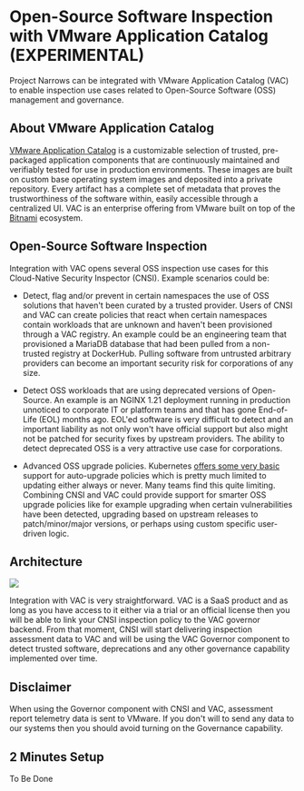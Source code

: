 # Open-Source Software Inspection with VMware Application Catalog (EXPERIMENTAL)

Project Narrows can be integrated with VMware Application Catalog (VAC) to enable inspection use cases related to Open-Source Software (OSS) management and governance.

## About VMware Application Catalog

[VMware Application Catalog](https://tanzu.vmware.com/application-catalog) is a customizable selection of trusted, pre-packaged application components that are continuously maintained and verifiably tested for use in production environments. These images are built on custom base operating system images and deposited into a private repository. Every artifact has a complete set of metadata that proves the trustworthiness of the software within, easily accessible through a centralized UI. VAC is an enterprise offering from VMware built on top of the [Bitnami](https://www.bitnami.com) ecosystem.

## Open-Source Software Inspection

Integration with VAC opens several OSS inspection use cases for this Cloud-Native Security Inspector (CNSI). Example scenarios could be:

- Detect, flag and/or prevent in certain namespaces the use of OSS solutions that haven't been curated by a trusted provider. Users of CNSI and VAC can create policies that react when certain namespaces contain workloads that are unknown and haven't been provisioned through a VAC registry. An example could be an engineering team that provisioned a MariaDB database that had been pulled from a non-trusted registry at DockerHub. Pulling software from untrusted arbitrary providers can become an important security risk for corporations of any size.

- Detect OSS workloads that are using deprecated versions of Open-Source. An example is an NGINX 1.21 deployment running in production unnoticed to corporate IT or platform teams and that has gone End-of-Life (EOL) months ago. EOL'ed software is very difficult to detect and an important liability as not only won't have official support but also might not be patched for security fixes by upstream providers. The ability to detect deprecated OSS is a very attractive use case for corporations.

- Advanced OSS upgrade policies. Kubernetes [offers some very basic](https://kubernetes.io/docs/concepts/containers/images/#image-pull-policy) support for auto-upgrade policies which is pretty much limited to updating either always or never. Many teams find this quite limiting. Combining CNSI and VAC could provide support for smarter OSS upgrade policies like for example upgrading when certain vulnerabilities have been detected, upgrading based on upstream releases to patch/minor/major versions, or perhaps using custom specific user-driven logic. 

## Architecture
  <img src="./pictures/governor.png">  

Integration with VAC is very straightforward. VAC is a SaaS product and as long as you have access to it either via a trial or an official license then you will be able to link your CNSI inspection policy to the VAC governor backend. From that moment, CNSI will start delivering inspection assessment data to VAC and will be using the VAC Governor component to detect trusted software, deprecations and any other governance capability implemented over time. 

## Disclaimer
When using the Governor component with CNSI and VAC, assessment report telemetry data is sent to VMware. If you don't will to send any data to our systems then you should avoid turning on the Governance capability.

## 2 Minutes Setup
To Be Done

